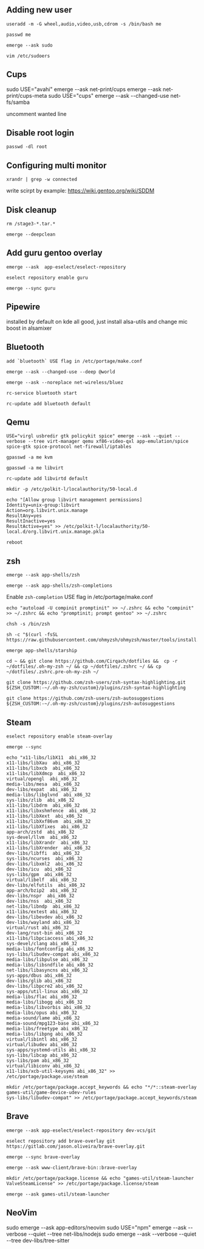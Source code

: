 ## Adding new user
```
useradd -m -G wheel,audio,video,usb,cdrom -s /bin/bash me
```
```
passwd me
```
```
emerge --ask sudo
```

```
vim /etc/sudoers
```
## Cups
sudo USE="avahi" emerge --ask net-print/cups
emerge --ask net-print/cups-meta
sudo USE="cups" emerge --ask --changed-use net-fs/samba

uncomment wanted line

## Disable root login
```
passwd -dl root
```
## Configuring multi monitor
```
xrandr | grep -w connected
```
write scirpt by example: https://wiki.gentoo.org/wiki/SDDM

## Disk cleanup
```
rm /stage3-*.tar.*
```
```
emerge --deepclean
```
## Add guru gentoo overlay
```
emerge --ask  app-eselect/eselect-repository
```
```
eselect repository enable guru
```
```
emerge --sync guru
```
## Pipewire
installed by default on kde
all good, just install alsa-utils and change mic boost in alsamixer

## Bluetooth

```
add `bluetooth` USE flag in /etc/portage/make.conf
```
```
emerge --ask --changed-use --deep @world
```
```
emerge --ask --noreplace net-wireless/bluez
```
```
rc-service bluetooth start
```
```
rc-update add bluetooth default
```

## Qemu
```
USE="virgl usbredir gtk policykit spice" emerge --ask --quiet --verbose --tree virt-manager qemu xf86-video-qxl app-emulation/spice spice-gtk spice-protocol net-firewall/iptables
```
```
gpasswd -a me kvm
```
```
gpasswd -a me libvirt
```
```
rc-update add libvirtd default
```
```
mkdir -p /etc/polkit-l/localauthority/50-local.d
```
```
echo "[Allow group libvirt management permissions]
Identity=unix-group:libvirt
Action=org.libvirt.unix.manage
ResultAny=yes
ResultInactive=yes
ResultActive=yes" >> /etc/polkit-l/localauthority/50-local.d/org.libvirt.unix.manage.pkla
```
```
reboot
```

## zsh
```
emerge --ask app-shells/zsh
```
```
emerge --ask app-shells/zsh-completions
```


Enable `zsh-completion` USE flag in /etc/portage/make.conf

```
echo "autoload -U compinit promptinit" >> ~/.zshrc && echo "compinit" >> ~/.zshrc && echo "promptinit; prompt gentoo" >> ~/.zshrc
```
```
chsh -s /bin/zsh
```
```
sh -c "$(curl -fsSL https://raw.githubusercontent.com/ohmyzsh/ohmyzsh/master/tools/install.sh)"
```
```
emerge app-shells/starship
```
```
cd ~ && git clone https://github.com/Cirqach/dotfiles &&  cp -r ~/dotfiles/.oh-my-zsh ~/ && cp ~/dotfiles/.zshrc ~/ && cp ~/dotfiles/.zshrc.pre-oh-my-zsh ~/ 
```
```
git clone https://github.com/zsh-users/zsh-syntax-highlighting.git ${ZSH_CUSTOM:-~/.oh-my-zsh/custom}/plugins/zsh-syntax-highlighting
```
```
git clone https://github.com/zsh-users/zsh-autosuggestions ${ZSH_CUSTOM:-~/.oh-my-zsh/custom}/plugins/zsh-autosuggestions
```

## Steam
```
eselect repository enable steam-overlay
```
```
emerge --sync
```
```
echo "x11-libs/libX11  abi_x86_32
x11-libs/libXau  abi_x86_32
x11-libs/libxcb  abi_x86_32
x11-libs/libXdmcp  abi_x86_32
virtual/opengl  abi_x86_32
media-libs/mesa  abi_x86_32
dev-libs/expat  abi_x86_32
media-libs/libglvnd  abi_x86_32
sys-libs/zlib  abi_x86_32
x11-libs/libdrm  abi_x86_32
x11-libs/libxshmfence  abi_x86_32
x11-libs/libXext  abi_x86_32
x11-libs/libXxf86vm  abi_x86_32
x11-libs/libXfixes  abi_x86_32
app-arch/zstd  abi_x86_32
sys-devel/llvm  abi_x86_32
x11-libs/libXrandr  abi_x86_32
x11-libs/libXrender  abi_x86_32
dev-libs/libffi  abi_x86_32
sys-libs/ncurses  abi_x86_32
dev-libs/libxml2  abi_x86_32
dev-libs/icu  abi_x86_32
sys-libs/gpm  abi_x86_32
virtual/libelf  abi_x86_32
dev-libs/elfutils  abi_x86_32
app-arch/bzip2  abi_x86_32
dev-libs/nspr  abi_x86_32
dev-libs/nss  abi_x86_32
net-libs/libndp  abi_x86_32
x11-libs/extest abi_x86_32
dev-libs/libevdev abi_x86_32
dev-libs/wayland abi_x86_32
virtual/rust abi_x86_32
dev-lang/rust-bin abi_x86_32
x11-libs/libpciaccess abi_x86_32
sys-devel/clang abi_x86_32
media-libs/fontconfig abi_x86_32
sys-libs/libudev-compat abi_x86_32
media-libs/libpulse abi_x86_32
media-libs/libsndfile abi_x86_32
net-libs/libasyncns abi_x86_32
sys-apps/dbus abi_x86_32
dev-libs/glib abi_x86_32
dev-libs/libpcre2 abi_x86_32
sys-apps/util-linux abi_x86_32
media-libs/flac abi_x86_32
media-libs/libogg abi_x86_32
media-libs/libvorbis abi_x86_32
media-libs/opus abi_x86_32
media-sound/lame abi_x86_32
media-sound/mpg123-base abi_x86_32
media-libs/freetype abi_x86_32
media-libs/libpng abi_x86_32
virtual/libintl abi_x86_32
virtual/libudev abi_x86_32
sys-apps/systemd-utils abi_x86_32
sys-libs/libcap abi_x86_32
sys-libs/pam abi_x86_32
virtual/libiconv abi_x86_32
x11-libs/xcb-util-keysyms abi_x86_32" >> /etc/portage/package.use/steam
```
```
mkdir /etc/portage/package.accept_keywords && echo "*/*::steam-overlay
games-util/game-device-udev-rules
sys-libs/libudev-compat" >> /etc/portage/package.accept_keywords/steam
```

## Brave
```
emerge --ask app-eselect/eselect-repository dev-vcs/git
```
```
eselect repository add brave-overlay git https://gitlab.com/jason.oliveira/brave-overlay.git
```
```
emerge --sync brave-overlay
```
```
emerge --ask www-client/brave-bin::brave-overlay
```

```
mkdir /etc/portage/package.license && echo "games-util/steam-launcher ValveSteamLicense" >> /etc/portage/package.license/steam
```
```
emerge --ask games-util/steam-launcher
```

## NeoVim

sudo emerge --ask app-editors/neovim
sudo USE="npm" emerge --ask --verbose --quiet --tree net-libs/nodejs
sudo emerge --ask --verbose --quiet --tree dev-libs/tree-sitter
